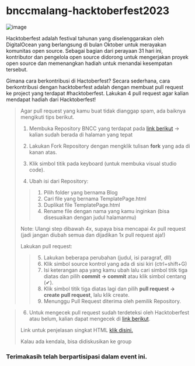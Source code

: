 # bnccmalang-hacktoberfest2023
![image](https://github.com/BNCC-Malang/bnccmalang-hacktoberfest2023/assets/79365130/621f5232-ab5f-4df1-b4bf-3731c764fbc1)


Hacktoberfest adalah festival tahunan yang diselenggarakan oleh DigitalOcean yang berlangsung di bulan Oktober untuk merayakan komunitas open source. Sebagai bagian dari perayaan 31 hari ini, kontributor dan pengelola open source didorong untuk mengerjakan proyek open source dan memenangkan hadiah untuk menandai kesempatan tersebut.

Gimana cara berkontribusi di Hactoberfest?
Secara sederhana, cara berkontribusi dengan hacktoberfest adalah dengan membuat pull request ke project yang terdapat #hacktoberfest. Lakukan 4 pull request agar kalian mendapat hadiah dari Hacktoberfest!

> Agar pull request yang kamu buat tidak dianggap spam, ada baiknya mengikuti tips berikut.
>1. Membuka Repository BNCC yang terdapat pada [link berikut](https://github.com/BNCC-Malang/bnccmalang-hacktoberfest2023) -> kalian sudah berada di halaman yang tepat
>
>2. Lakukan Fork Repository dengan mengklik tulisan **fork** yang ada di kanan atas.
>
>3. Klik simbol titik pada keyboard (untuk membuka visual studio code).
>
>4. Ubah isi dari Repository:
>> 1) Pilih folder yang bernama Blog
>> 2) Cari file yang bernama TemplatePage.html
>> 3) Duplikat file TemplatePage.html
>> 4) Rename file dengan nama yang kamu inginkan (bisa disesuaikan dengan judul halamanmu)
>
> Note: Ulangi step dibawah 4x, supaya bisa mencapai 4x pull request (jadi jangan diubah semua dan dijadikan 1x pull request aja!)
>
>Lakukan pull request:
>> 5) Lakukan beberapa perubahan (judul, isi paragraf, dll)
>> 6) Klik simbol source kontrol yang ada di sisi kiri (ctrl+shift+G)
>> 7) Isi keterangan apa yang kamu ubah lalu cari simbol titik tiga diatas dan pilih **commit -> commit** atau klik simbol centang (✔).
>> 8) Klik simbol titik tiga diatas lagi dan pilih **pull request -> create pull request**, lalu klik create.
>> 9) Menunggu Pull Request diterima oleh pemilik Repository.
>

>
>6. Untuk mengecek pull request sudah terdeteksi oleh Hacktoberfest atau belum, kalian dapat mengecek di [link berikut](https://hacktoberfest.com/profile/).
>
> Link untuk penjelasan singkat HTML [klik disini.](https://bnccmalang.notion.site/bnccmalang/Hacktoberfest-with-BNCC-d8eeeebed80b4394b858a540ea47c57c)
>
>Kalau ada kendala, bisa didiskusikan ke group
>

### Terimakasih telah berpartisipasi dalam event ini. 
